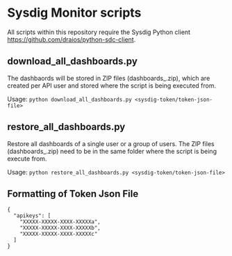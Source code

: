 # Sysdig Monitor scripts

All scripts within this repository require the Sysdig Python client https://github.com/draios/python-sdc-client.

## download_all_dashboards.py
The dashbaords will be stored in ZIP files (dashboards_<API-KEY>.zip), which are created per API user and stored where the script is being executed from.

Usage:
```python download_all_dashboards.py <sysdig-token/token-json-file>```


## restore_all_dashboards.py
Restore all dashboards of a single user or a group of users.
The ZIP files (dashboards_<API-KEY>.zip)  need to be in the same folder where the script is being execute from.

Usage:
```python restore_all_dashboards.py <sysdig-token/token-json-file>```



## Formatting of Token Json File

```
{
  "apikeys": [
    "XXXXX-XXXXX-XXXX-XXXXXa",
    "XXXXX-XXXXX-XXXX-XXXXXb",
    "XXXXX-XXXXX-XXXX-XXXXXc"
  ]
}
```
